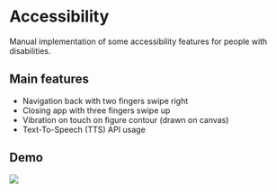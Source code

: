 # Accessibility
Manual implementation of some accessibility features for people with disabilities.

Main features
--------
- Navigation back with two fingers swipe right
- Closing app with three fingers swipe up
- Vibration on touch on figure contour (drawn on canvas)
- Text-To-Speech (TTS) API usage

Demo
--------
![](demo.gif)